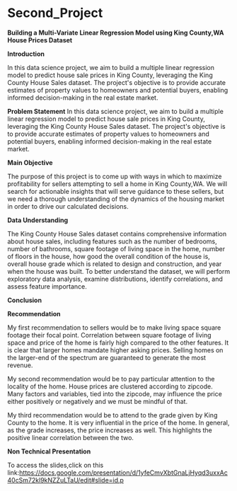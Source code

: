# Second_Project

**Building a Multi-Variate Linear Regression Model using King County,WA House Prices Dataset**

**Introduction**

In this data science project, we aim to build a multiple linear regression model to predict house sale prices in King County, leveraging the King County House Sales dataset. The project's objective is to provide accurate estimates of property values to homeowners and potential buyers, enabling informed decision-making in the real estate market.

**Problem Statement**
In this data science project, we aim to build a multiple linear regression model to predict house sale prices in King County, leveraging the King County House Sales dataset. The project's objective is to provide accurate estimates of property values to homeowners and potential buyers, enabling informed decision-making in the real estate market.

**Main Objective**

The purpose of this project is to come up with ways in which to maximize profitability for sellers attempting to sell a home in King County,WA. We will search for actionable insights that will serve guidance to these sellers, but we need a thorough understanding of the dynamics of the housing market in order to drive our calculated decisions.

**Data Understanding**

The King County House Sales dataset contains comprehensive information about house sales, including features such as the number of bedrooms, number of bathrooms, square footage of living space in the home, number of floors in the house, how good the overall condition of the house is, overall house grade which is related to design and construction, and year when the house was built. To better understand the dataset, we will perform exploratory data analysis, examine distributions, identify correlations, and assess feature importance.



**Conclusion**

**Recommendation**

My first recommendation to sellers would be to make living space square footage their focal point. Correlation between square footage of living space and price of the home is fairly high compared to the other features. It is clear that larger homes mandate higher asking prices. Selling homes on the larger-end of the spectrum are guaranteed to generate the most revenue.

My second recommendation would be to pay particular attention to the locality of the home. House prices are clustered according to zipcode. Many factors and variables, tied into the zipcode, may influence the price either positively or negatively and we must be mindful of that.

My third recommendation would be to attend to the grade given by King County to the home. It is very influential in the price of the home. In general, as the grade increases, the price increases as well. This highlights the positive linear correlation between the two.

**Non Technical Presentation**

To access the slides,click on this link:https://docs.google.com/presentation/d/1yfeCmvXbtGnaLjHyqd3uxxAc40cSm72kl9kNZZuLTaU/edit#slide=id.p


